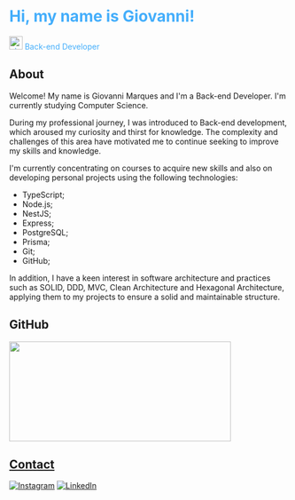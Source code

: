 <h1 style="color: #44AEFB", font-size: 32px>Hi, my name is Giovanni!</h1>

<p style="color: #44AEFB"><img width="24" alt="about" src="https://em-content.zobj.net/thumbs/120/apple/354/technologist-medium-skin-tone_1f9d1-1f3fd-200d-1f4bb.png"> Back-end Developer</p>

<h2 style="color: #44AEFB, font-size: 24px">About</h2>

Welcome! My name is Giovanni Marques and I'm a Back-end Developer. I'm currently studying Computer Science.

During my professional journey, I was introduced to Back-end development, which aroused my curiosity and thirst for knowledge. The complexity and challenges of this area have motivated me to continue seeking to improve my skills and knowledge.

I'm currently concentrating on courses to acquire new skills and also on developing personal projects using the following technologies:

<ul>
  <li>TypeScript;</li>
  <li>Node.js;</li>
  <li>NestJS;</li>
  <li>Express;</li>
  <li>PostgreSQL;</li>
  <li>Prisma;</li>
  <li>Git;</li>
  <li>GitHub;</li>
</ul>

In addition, I have a keen interest in software architecture and practices such as SOLID, DDD, MVC, Clean Architecture and Hexagonal Architecture, applying them to my projects to ensure a solid and maintainable structure.

<h2 style="color: #44AEFB, font-size: 24px">GitHub</h2>

<div align="left">
  <a href="https://github.com/GMarques30">
  <img height="180" width="400" src="https://github-readme-stats.vercel.app/api/top-langs/?username=GMarques30&layout=compact&langs_count=7&theme=transparent"/>
</div>

<h2 style="color: #44AEFB, font-size: 24px">Contact</h2>

[![Instagram](https://img.shields.io/badge/Instagram-E4405F?style=for-the-badge&logo=instagram&logoColor=white)](https://www.instagram.com/g.marques30/)
[![LinkedIn](https://img.shields.io/badge/LinkedIn-0077B5?style=for-the-badge&logo=linkedin&logoColor=white)](https://www.linkedin.com/in/gmarques30/)
